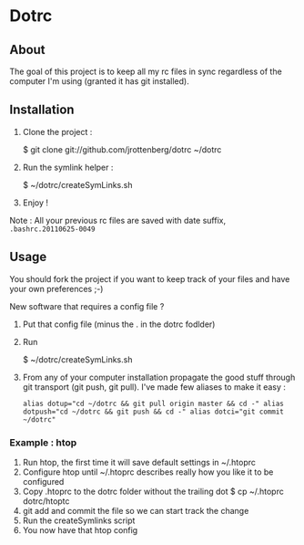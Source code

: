 # Dotrc #

## About ##

The goal of this project is to keep all my rc files in sync regardless of the computer I'm using (granted it has git installed).

## Installation ##

1. Clone the project :

    $ git clone git://github.com/jrottenberg/dotrc ~/dotrc

1. Run the symlink helper :

    $ ~/dotrc/createSymLinks.sh

1. Enjoy !


Note : All your previous rc files are saved with date suffix, `.bashrc.20110625-0049`




## Usage ##

You should fork the project if you want to keep track of your files and have your own preferences ;-)

New software that requires a config file ?

1. Put that config file (minus the . in the dotrc fodlder)
1. Run 

     $ ~/dotrc/createSymLinks.sh
1. From any of your computer installation propagate the good stuff through git transport (git push, git pull). I've made few aliases to make it easy :

    `alias dotup="cd ~/dotrc && git pull origin master && cd -"
    alias dotpush="cd ~/dotrc && git push && cd -"
    alias dotci="git commit ~/dotrc"`



### Example : htop ###

1. Run htop, the first time it will save default settings in ~/.htoprc
1. Configure htop until ~/.htoprc describes really how you like it to be configured
1. Copy .htoprc to the dotrc folder without the trailing dot
       $ cp ~/.htoprc dotrc/htoptc
1. git add and commit the file so we can start track the change
1. Run the createSymlinks script
1. You now have that htop config 
